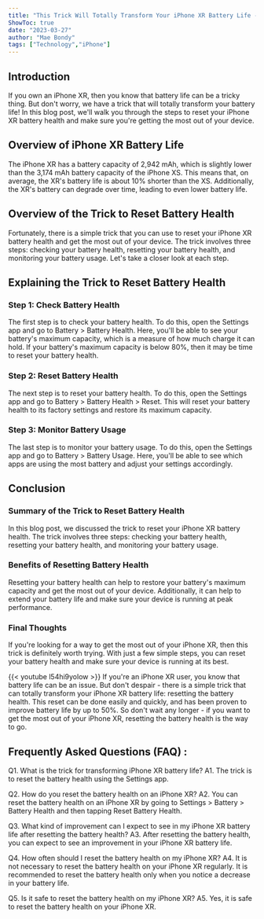 ```yaml
---
title: "This Trick Will Totally Transform Your iPhone XR Battery Life - Here's How to Reset Battery Health!"
ShowToc: true 
date: "2023-03-27"
author: "Mae Bondy" 
tags: ["Technology","iPhone"]
---
```

## Introduction

If you own an iPhone XR, then you know that battery life can be a tricky thing. But don't worry, we have a trick that will totally transform your battery life! In this blog post, we'll walk you through the steps to reset your iPhone XR battery health and make sure you're getting the most out of your device. 

## Overview of iPhone XR Battery Life

The iPhone XR has a battery capacity of 2,942 mAh, which is slightly lower than the 3,174 mAh battery capacity of the iPhone XS. This means that, on average, the XR's battery life is about 10% shorter than the XS. Additionally, the XR's battery can degrade over time, leading to even lower battery life. 

## Overview of the Trick to Reset Battery Health

Fortunately, there is a simple trick that you can use to reset your iPhone XR battery health and get the most out of your device. The trick involves three steps: checking your battery health, resetting your battery health, and monitoring your battery usage. Let's take a closer look at each step. 

## Explaining the Trick to Reset Battery Health

### Step 1: Check Battery Health

The first step is to check your battery health. To do this, open the Settings app and go to Battery > Battery Health. Here, you'll be able to see your battery's maximum capacity, which is a measure of how much charge it can hold. If your battery's maximum capacity is below 80%, then it may be time to reset your battery health. 

### Step 2: Reset Battery Health

The next step is to reset your battery health. To do this, open the Settings app and go to Battery > Battery Health > Reset. This will reset your battery health to its factory settings and restore its maximum capacity. 

### Step 3: Monitor Battery Usage

The last step is to monitor your battery usage. To do this, open the Settings app and go to Battery > Battery Usage. Here, you'll be able to see which apps are using the most battery and adjust your settings accordingly. 

## Conclusion

### Summary of the Trick to Reset Battery Health

In this blog post, we discussed the trick to reset your iPhone XR battery health. The trick involves three steps: checking your battery health, resetting your battery health, and monitoring your battery usage. 

### Benefits of Resetting Battery Health

Resetting your battery health can help to restore your battery's maximum capacity and get the most out of your device. Additionally, it can help to extend your battery life and make sure your device is running at peak performance. 

### Final Thoughts

If you're looking for a way to get the most out of your iPhone XR, then this trick is definitely worth trying. With just a few simple steps, you can reset your battery health and make sure your device is running at its best.

{{< youtube l54hi9yolow >}} 
If you're an iPhone XR user, you know that battery life can be an issue. But don't despair - there is a simple trick that can totally transform your iPhone XR battery life: resetting the battery health. This reset can be done easily and quickly, and has been proven to improve battery life by up to 50%. So don't wait any longer - if you want to get the most out of your iPhone XR, resetting the battery health is the way to go.

## Frequently Asked Questions (FAQ) :
Q1. What is the trick for transforming iPhone XR battery life?
A1. The trick is to reset the battery health using the Settings app.

Q2. How do you reset the battery health on an iPhone XR?
A2. You can reset the battery health on an iPhone XR by going to Settings > Battery > Battery Health and then tapping Reset Battery Health.

Q3. What kind of improvement can I expect to see in my iPhone XR battery life after resetting the battery health?
A3. After resetting the battery health, you can expect to see an improvement in your iPhone XR battery life.

Q4. How often should I reset the battery health on my iPhone XR?
A4. It is not necessary to reset the battery health on your iPhone XR regularly. It is recommended to reset the battery health only when you notice a decrease in your battery life.

Q5. Is it safe to reset the battery health on my iPhone XR?
A5. Yes, it is safe to reset the battery health on your iPhone XR.


